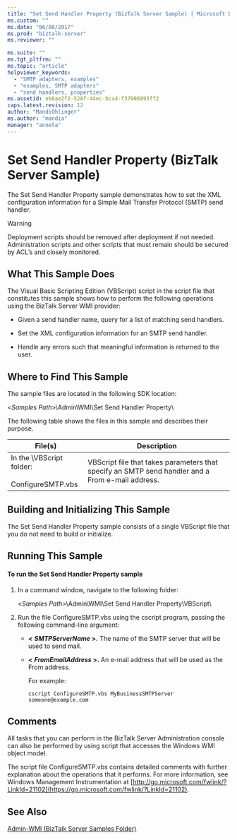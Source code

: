 ```yaml
---
title: "Set Send Handler Property (BizTalk Server Sample) | Microsoft Docs"
ms.custom: ""
ms.date: "06/08/2017"
ms.prod: "biztalk-server"
ms.reviewer: ""

ms.suite: ""
ms.tgt_pltfrm: ""
ms.topic: "article"
helpviewer_keywords:
  - "SMTP adapters, examples"
  - "examples, SMTP adapters"
  - "send handlers, properties"
ms.assetid: eb6ae2f2-528f-44ec-bca4-f37006893ff2
caps.latest.revision: 12
author: "MandiOhlinger"
ms.author: "mandia"
manager: "anneta"
---
```

# Set Send Handler Property (BizTalk Server Sample)
The Set Send Handler Property sample demonstrates how to set the XML configuration information for a Simple Mail Transfer Protocol (SMTP) send handler.

> [!WARNING]
>  Deployment scripts should be removed after deployment if not needed. Administration scripts and other scripts that must remain should be secured by ACL’s and closely monitored.

## What This Sample Does
 The Visual Basic Scripting Edition (VBScript) script in the script file that constitutes this sample shows how to perform the following operations using the BizTalk Server WMI provider:

-   Given a send handler name, query for a list of matching send handlers.

-   Set the XML configuration information for an SMTP send handler.

-   Handle any errors such that meaningful information is returned to the user.

## Where to Find This Sample
 The sample files are located in the following SDK location:

 \<*Samples Path*\>\Admin\WMI\Set Send Handler Property\

 The following table shows the files in this sample and describes their purpose.

|File(s)|Description|
|---------------|-----------------|
|In the \VBScript folder:<br /><br /> ConfigureSMTP.vbs|VBScript file that takes parameters that specify an SMTP send handler and a From e-mail address.|

## Building and Initializing This Sample
 The Set Send Handler Property sample consists of a single VBScript file that you do not need to build or initialize.

## Running This Sample

#### To run the Set Send Handler Property sample

1.  In a command window, navigate to the following folder:

     \<*Samples Path*\>\Admin\WMI\Set Send Handler Property\VBScript\

2.  Run the file ConfigureSMTP.vbs using the cscript program, passing the following command-line argument:

    -   **\<**
         ***SMTPServerName* \>.** The name of the SMTP server that will be used to send mail.

    -   **\<**
         ***FromEmailAddress* \>.** An e-mail address that will be used as the From address.

         For example:

        ```
        cscript ConfigureSMTP.vbs MyBusinessSMTPServer someone@example.com
        ```

## Comments
 All tasks that you can perform in the BizTalk Server Administration console can also be performed by using script that accesses the Windows WMI object model.

 The script file ConfigureSMTP.vbs contains detailed comments with further explanation about the operations that it performs. For more information, see Windows Management Instrumentation at [http://go.microsoft.com/fwlink/?LinkId=21102](https://go.microsoft.com/fwlink/?LinkId=21102).

## See Also
 [Admin-WMI (BizTalk Server Samples Folder)](../core/admin-wmi-biztalk-server-samples-folder.md)
